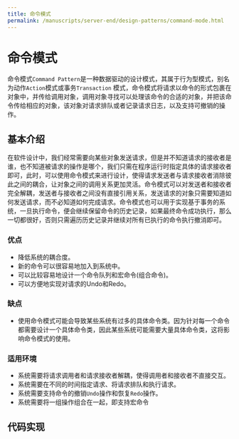 ```yaml
---
title: 命令模式
permalink: /manuscripts/server-end/design-patterns/command-mode.html
---
```


# 命令模式

命令模式`Command Pattern`是一种数据驱动的设计模式，其属于行为型模式，别名为动作`Action`模式或事务`Transaction`
模式，命令模式将请求以命令的形式包裹在对象中，并传给调用对象，调用对象寻找可以处理该命令的合适的对象，并把该命令传给相应的对象，该对象对请求排队或者记录请求日志，以及支持可撤销的操作。

## 基本介绍

在软件设计中，我们经常需要向某些对象发送请求，但是并不知道请求的接收者是谁，也不知道被请求的操作是哪个，我们只需在程序运行时指定具体的请求接收者即可，此时，可以使用命令模式来进行设计，使得请求发送者与请求接收者消除彼此之间的耦合，让对象之间的调用关系更加灵活。命令模式可以对发送者和接收者完全解耦，发送者与接收者之间没有直接引用关系，发送请求的对象只需要知道如何发送请求，而不必知道如何完成请求。命令模式也可以用于实现基于事务的系统，一旦执行命令，便会继续保留命令的历史记录，如果最终命令成功执行，那么一切都很好，否则只需遍历历史记录并继续对所有已执行的命令执行撤消即可。

### 优点

- 降低系统的耦合度。
- 新的命令可以很容易地加入到系统中。
- 可以比较容易地设计一个命令队列和宏命令(组合命令)。
- 可以方便地实现对请求的Undo和Redo。

### 缺点

- 使用命令模式可能会导致某些系统有过多的具体命令类。因为针对每一个命令都需要设计一个具体命令类，因此某些系统可能需要大量具体命令类，这将影响命令模式的使用。

### 适用环境

- 系统需要将请求调用者和请求接收者解耦，使得调用者和接收者不直接交互。
- 系统需要在不同的时间指定请求、将请求排队和执行请求。
- 系统需要支持命令的撤销`Undo`操作和恢复`Redo`操作。
- 系统需要将一组操作组合在一起，即支持宏命令

## 代码实现
